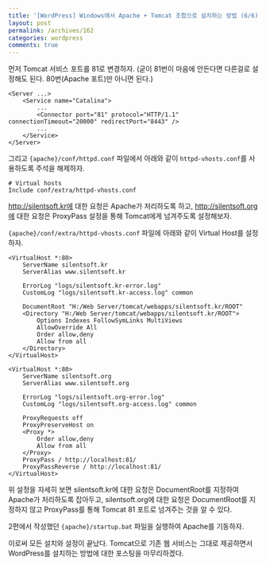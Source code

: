 ```yaml
---
title: '[WordPress] Windows에서 Apache + Tomcat 조합으로 설치하는 방법 (6/6)'
layout: post
permalink: /archives/162
categories: wordpress
comments: true
---
```

먼저 Tomcat 서비스 포트를 81로 변경하자. (굳이 81번이 마음에 안든다면 다른걸로 설정해도 된다. 80번(Apache 포트)만 아니면 된다.)

```
<Server ...>
	<Service name="Catalina">
		...
		<Connector port="81" protocol="HTTP/1.1" connectionTimeout="20000" redirectPort="8443" />
		...
	</Service>
</Server>
```

그리고 `{apache}/conf/httpd.conf` 파일에서 아래와 같이 `httpd-vhosts.conf`를 사용하도록 주석을 해제하자.

```
# Virtual hosts
Include conf/extra/httpd-vhosts.conf
```

http://silentsoft.kr에 대한 요청은 Apache가 처리하도록 하고, http://silentsoft.org에 대한 요청은 ProxyPass 설정을 통해 Tomcat에게 넘겨주도록 설정해보자.

`{apache}/conf/extra/httpd-vhosts.conf` 파일에 아래와 같이 Virtual Host를 설정하자.

```
<VirtualHost *:80>
	ServerName silentsoft.kr
	ServerAlias www.silentsoft.kr
	
	ErrorLog "logs/silentsoft.kr-error.log"
	CustomLog "logs/silentsoft.kr-access.log" common
	
	DocumentRoot "H:/Web Server/tomcat/webapps/silentsoft.kr/ROOT"
	<Directory "H:/Web Server/tomcat/webapps/silentsoft.kr/ROOT">
		Options Indexes FollowSymLinks MultiViews
		AllowOverride All
		Order allow,deny
		Allow from all
	</Directory>
</VirtualHost>

<VirtualHost *:80>
	ServerName silentsoft.org
	ServerAlias www.silentsoft.org
	
	ErrorLog "logs/silentsoft.org-error.log"
	CustomLog "logs/silentsoft.org-access.log" common
	
	ProxyRequests off
	ProxyPreserveHost on
	<Proxy *>
		Order allow,deny
		Allow from all
	</Proxy>
	ProxyPass / http://localhost:81/
	ProxyPassReverse / http://localhost:81/
</VirtualHost>
```

위 설정을 자세히 보면 silentsoft.kr에 대한 요청은 DocumentRoot를 지정하여 Apache가 처리하도록 잡아두고, silentsoft.org에 대한 요청은 DocumentRoot를 지정하지 않고 ProxyPass를 통해 Tomcat 81 포트로 넘겨주는 것을 알 수 있다.

2편에서 작성했던 `{apache}/startup.bat` 파일을 실행하여 Apache를 기동하자.

이로써 모든 설치와 설정이 끝났다. Tomcat으로 기존 웹 서비스는 그대로 제공하면서 WordPress를 설치하는 방법에 대한 포스팅을 마무리하겠다.
